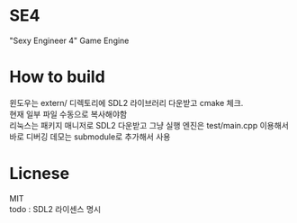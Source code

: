 # SE4
"Sexy Engineer 4" Game Engine

# How to build
윈도우는 extern/ 디렉토리에 SDL2 라이브러리 다운받고 cmake 체크.  
현재 일부 파일 수동으로 복사해야함  
리눅스는 패키지 매니저로 SDL2 다운받고 그냥 실행
엔진은 test/main.cpp 이용해서 바로 디버깅
데모는 submodule로 추가해서 사용

# Licnese
MIT  
todo : SDL2 라이센스 명시
